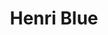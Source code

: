 ---
layout: team_member
identifier: henri
title: Henri Blue
organization: vtt
img: henri.jpg
organization_full: VTT Technical Research Centre of Finland
role: Research Trainee
bio_brief: |
  Placeholder.
bio_full: None
---